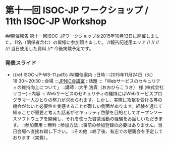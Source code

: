 # 第十一回 ISOC-JP ワークショップ / 11th ISOC-JP Workshop
##開催報告
第十一回ISOC-JPワークショップを2015年10月13日に開催しました。11名（関係者含む）の皆様に参加頂きました。
//報告記述用エリア
//
//
//
//! 当日使用した資料
//* 今後掲載予定です。
### 発表スライド
*  {{ref ISOC-JP-WS-11.pdf}}
##開催案内
::日時
:::2015年11月24日（火） 18:30〜20:30
::会場
:::[JPNIC会議室](https://www.nic.ad.jp/ja/profile/map.html)
::話題
:::「Webサービスのセキュリティの維持向上について」
::講師
:::大平 浩貴（おおひらこうき） 様 (株式会社リコー)
::内容
::: Webサービスのセキュリティの維持にはWebサービスプログラマ一人ひとりの努力が求められます。しかし、実際に攻撃を受ける等の機会がないと必要性を実感することが難しい側面があります。経験を通じて知ることが重要と考えた話者がセキュリティ啓蒙を目的としてオープンソースソフトウェアを開発し、それを使った啓蒙活動の経験をお話しいただきます。
::参加費用
:::無料
::参加方法
:::事前の参加登録の必要はありません。当日会場へ直接お越し下さい。
::その他
:::終了後、有志での懇親会を予定しております（実費）。

